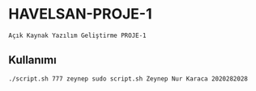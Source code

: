 # HAVELSAN-PROJE-1
```
Açık Kaynak Yazılım Geliştirme PROJE-1
```

## Kullanımı
```
./script.sh 777 zeynep sudo script.sh Zeynep Nur Karaca 2020282028
```
